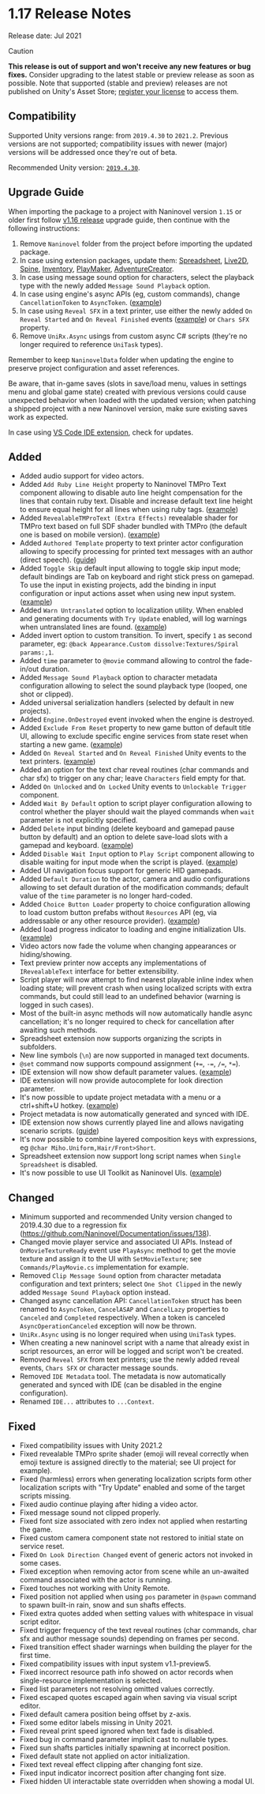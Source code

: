 # 1.17 Release Notes

Release date: Jul 2021

> [!CAUTION]
> **This release is out of support and won't receive any new features or bug fixes.** Consider upgrading to the latest stable or preview release as soon as possible. Note that supported (stable and preview) releases are not published on Unity's Asset Store; [register your license](https://naninovel.com/register) to access them.

## Compatibility

Supported Unity versions range: from `2019.4.30` to `2021.2`. Previous versions are not supported; compatibility issues with newer (major) versions will be addressed once they're out of beta.

Recommended Unity version: [`2019.4.30`](https://unity3d.com/unity/whats-new/2019.4.30).

## Upgrade Guide

When importing the package to a project with Naninovel version `1.15` or older first follow [v1.16 release](/releases/1.16) upgrade guide, then continue with the following instructions:

1. Remove `Naninovel` folder from the project before importing the updated package.
2. In case using extension packages, update them: [Spreadsheet](https://github.com/Naninovel/Spreadsheet/raw/main/NaninovelSpreadsheet.unitypackage), [Live2D](https://github.com/Naninovel/Live2D/raw/master/NaninovelLive2D.unitypackage), [Spine](https://github.com/Naninovel/Spine/raw/main/NaninovelSpine.unitypackage), [Inventory](https://github.com/Naninovel/Inventory/raw/master/NaninovelInventory.unitypackage), [PlayMaker](https://github.com/Naninovel/PlayMaker/raw/master/NaninovelPlayMaker.unitypackage), [AdventureCreator](https://github.com/Naninovel/AdventureCreator/raw/master/NaninovelAdventureCreator.unitypackage).
3. In case using message sound option for characters, select the playback type with the newly added `Message Sound Playback` option.
4. In case using engine's async APIs (eg, custom commands), change `CancellationToken` to `AsyncToken`. ([example](https://i.gyazo.com/fc5e8e75b0db0e0ac9d14da663a136b6.png))
5. In case using `Reveal SFX` in a text printer, use either the newly added `On Reveal Started` and `On Reveal Finished` events ([example](https://i.gyazo.com/7193e90b97a8f4bf4de2c6987eb6fb11.png)) or `Chars SFX` property.
6. Remove `UniRx.Async` usings from custom async C# scripts (they're no longer required to reference `UniTask` types).

Remember to keep `NaninovelData` folder when updating the engine to preserve project configuration and asset references.

Be aware, that in-game saves (slots in save/load menu, values in settings menu and global game state) created with previous versions could cause unexpected behavior when loaded with the updated version; when patching a shipped project with a new Naninovel version, make sure existing saves work as expected.

In case using [VS Code IDE extension](/guide/ide-extension), check for updates.

## Added

- Added audio support for video actors.
- Added `Add Ruby Line Height` property to Naninovel TMPro Text component allowing to disable auto line height compensation for the lines that contain ruby text. Disable and increase default text line height to ensure equal height for all lines when using ruby tags. ([example](https://i.gyazo.com/49485f28be6681a5379a45c4cfb84c10.png))
- Added `RevealableTMProText (Extra Effects)` revealable shader for TMPro text based on full SDF shader bundled with TMPro (the default one is based on mobile version). ([example](https://i.gyazo.com/e593dc05957c1396bbcaf4a08c385416.png))
- Added `Authored Template` property to text printer actor configuration allowing to specify processing for printed text messages with an author (direct speech). ([guide](https://github.com/Naninovel/Documentation/blob/3c2f65ca91d6b479ab1562e11874822aea868ca8/docs/guide/text-printers.md#authored-template))
- Added `Toggle Skip` default input allowing to toggle skip input mode; default bindings are Tab on keyboard and right stick press on gamepad. To use the input in existing projects, add the binding in input configuration or input actions asset when using new input system. ([example](https://i.gyazo.com/9a79c036cdf0370ce162507e1e4e8126.png))
- Added `Warn Untranslated` option to localization utility. When enabled and generating documents with `Try Update` enabled, will log warnings when untranslated lines are found. ([example](https://i.gyazo.com/9cbf505d17decba7440dde417664c16c.png))
- Added invert option to custom transition. To invert, specify `1` as second parameter, eg: `@back Appearance.Custom dissolve:Textures/Spiral params:,1`.
- Added `time` parameter to `@movie` command allowing to control the fade-in/out duration.
- Added `Message Sound Playback` option to character metadata configuration allowing to select the sound playback type (looped, one shot or clipped).
- Added universal serialization handlers (selected by default in new projects).
- Added `Engine.OnDestroyed` event invoked when the engine is destroyed.
- Added `Exclude From Reset` property to new game button of default title UI, allowing to exclude specific engine services from state reset when starting a new game. ([example](https://i.gyazo.com/443a8d02e22d170a2fbcaae0d308c1b6.png))
- Added `On Reveal Started` and `On Reveal Finished` Unity events to the text printers. ([example](https://i.gyazo.com/7193e90b97a8f4bf4de2c6987eb6fb11.png))
- Added an option for the text char reveal routines (char commands and char sfx) to trigger on any char; leave `Characters` field empty for that.
- Added `On Unlocked` and `On Locked` Unity events to `Unlockable Trigger` component.
- Added `Wait By Default` option to script player configuration allowing to control whether the player should wait the played commands when `wait` parameter is not explicitly specified.
- Added `Delete` input binding (delete keyboard and gamepad pause button by default) and an option to delete save-load slots with a gamepad and keyboard. ([example](https://i.gyazo.com/d94db41b2c0e99272c63ea33339cc1bc.png))
- Added `Disable Wait Input` option to `Play Script` component allowing to disable waiting for input mode when the script is played. ([example](https://i.gyazo.com/3bb2ffc85cd37d5225677ee89758b3e4.png))
- Added UI navigation focus support for generic HID gamepads.
- Added `Default Duration` to the actor, camera and audio configurations allowing to set default duration of the modification commands; default value of the `time` parameter is no longer hard-coded.
- Added `Choice Button Loader` property to choice configuration allowing to load custom button prefabs without `Resources` API (eg, via addressable or any other resource provider). ([example](https://i.gyazo.com/9b50d543b5a6843b13b415c3c2ae9641.png))
- Added load progress indicator to loading and engine initialization UIs. ([example](https://i.gyazo.com/5e86beb39cfdbd895feec3c18f6e81a9.gif))
- Video actors now fade the volume when changing appearances or hiding/showing.
- Text preview printer now accepts any implementations of `IRevealableText` interface for better extensibility.
- Script player will now attempt to find nearest playable inline index when loading state; will prevent crash when using localized scripts with extra commands, but could still lead to an undefined behavior (warning is logged in such cases).
- Most of the built-in async methods will now automatically handle async cancellation; it's no longer required to check for cancellation after awaiting such methods.
- Spreadsheet extension now supports organizing the scripts in subfolders.
- New line symbols (`\n`) are now supported in managed text documents.
- `@set` command now supports compound assignment (`+=`, `-=`, `/=`, `*=`).
- IDE extension will now show default parameter values. ([example](https://i.gyazo.com/5e5df49db7e8d9a5137760292523b0f2.png))
- IDE extension will now provide autocomplete for look direction parameter.
- It's now possible to update project metadata with a menu or a ctrl+shift+U hotkey. ([example](https://i.gyazo.com/c1a9ea4c2933a2ee5e655b2558e778bf.png))
- Project metadata is now automatically generated and synced with IDE.
- IDE extension now shows currently played line and allows navigating scenario scripts. ([guide](https://www.youtube.com/watch?v=TA-kx6B9uD8))
- It's now possible to combine layered composition keys with expressions, eg `@char Miho.Uniform,Hair/Front>Short`.
- Spreadsheet extension now support long script names when `Single Spreadsheet` is disabled.
- It's now possible to use UI Toolkit as Naninovel UIs. ([example](https://github.com/Naninovel/UIToolkit))

## Changed

- Minimum supported and recommended Unity version changed to 2019.4.30 due to a regression fix (https://github.com/Naninovel/Documentation/issues/138).
- Changed movie player service and associated UI APIs. Instead of `OnMovieTextureReady` event use `PlayAsync` method to get the movie texture and assign it to the UI with `SetMovieTexture`; see `Commands/PlayMovie.cs` implementation for example.
- Removed `Clip Message Sound` option from character metadata configuration and text printers; select `One Shot Clipped` in the newly added `Message Sound Playback` option instead.
- Changed async cancellation API: `CancellationToken` struct has been renamed to `AsyncToken`, `CancelASAP` and `CancelLazy` properties to `Canceled` and `Completed` respectively. When a token is canceled `AsyncOperationCanceled` exception will now be thrown.
- `UniRx.Async` using is no longer required when using `UniTask` types.
- When creating a new naninovel script with a name that already exist in script resources, an error will be logged and script won't be created.
- Removed `Reveal SFX` from text printers; use the newly added reveal events, `Chars SFX` or character message sounds.
- Removed `IDE Metadata` tool. The metadata is now automatically generated and synced with IDE (can be disabled in the engine configuration).
- Renamed `IDE...` attributes to `...Context`.

## Fixed

- Fixed compatibility issues with Unity 2021.2
- Fixed revealable TMPro sprite shader (emoji will reveal correctly when emoji texture is assigned directly to the material; see UI project for example).
- Fixed (harmless) errors when generating localization scripts form other localization scripts with "Try Update" enabled and some of the target scripts missing.
- Fixed audio continue playing after hiding a video actor.
- Fixed message sound not clipped properly.
- Fixed font size associated with zero index not applied when restarting the game.
- Fixed custom camera component state not restored to initial state on service reset.
- Fixed `On Look Direction Changed` event of generic actors not invoked in some cases.
- Fixed exception when removing actor from scene while an un-awaited command associated with the actor is running.
- Fixed touches not working with Unity Remote.
- Fixed position not applied when using `pos` parameter in `@spawn` command to spawn built-in rain, snow and sun shafts effects.
- Fixed extra quotes added when setting values with whitespace in visual script editor.
- Fixed trigger frequency of the text reveal routines (char commands, char sfx and author message sounds) depending on frames per second.
- Fixed transition effect shader warnings when building the player for the first time.
- Fixed compatibility issues with input system v1.1-preview5.
- Fixed incorrect resource path info showed on actor records when single-resource implementation is selected.
- Fixed list parameters not resolving omitted values correctly.
- Fixed escaped quotes escaped again when saving via visual script editor.
- Fixed default camera position being offset by z-axis.
- Fixed some editor labels missing in Unity 2021.
- Fixed reveal print speed ignored when text fade is disabled.
- Fixed bug in command parameter implicit cast to nullable types.
- Fixed sun shafts particles initially spawning at incorrect position.
- Fixed default state not applied on actor initialization.
- Fixed text reveal effect clipping after changing font size.
- Fixed input indicator incorrect position after changing font size.
- Fixed hidden UI interactable state overridden when showing a modal UI.
